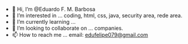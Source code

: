 - 👋 Hi, I’m @Eduardo F. M. Barbosa
- 👀 I’m interested in ... coding, html, css, java, security area, rede area.
- 🌱 I’m currently learning ... 
- 💞️ I’m looking to collaborate on ... companies.
- 📫 How to reach me ... email: edufelipe079@gmail.com

<!---
yondaimesama/yondaimesama is a ✨ special ✨ repository because its `README.md` (this file) appears on your GitHub profile.
You can click the Preview link to take a look at your changes.
--->
